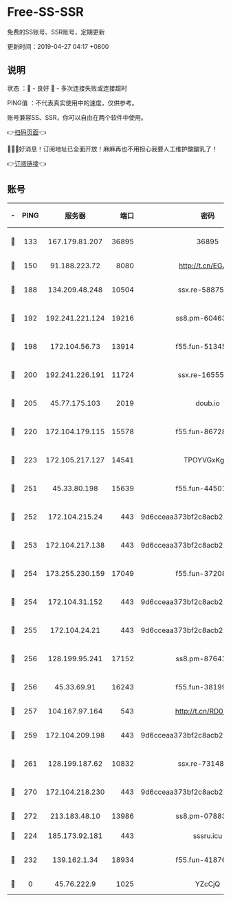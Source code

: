 # Free-SS-SSR

免费的SS账号、SSR账号，定期更新

更新时间：2019-04-27 04:17 +0800

## 说明

状态     ：🙂 - 良好 🙁 - 多次连接失败或连接超时

PING值   ：不代表真实使用中的速度，仅供参考。

账号兼容SS、SSR，你可以自由在两个软件中使用。

👉[扫码页面](https://liesauer.github.io/Free-SS-SSR/)👈

🎉🎉🎉好消息！订阅地址已全面开放！麻麻再也不用担心我要人工维护酸酸乳了！

👉[订阅链接](https://www.liesauer.net/yogurt/subscribe?ACCESS_TOKEN=DAYxR3mMaZAsaqUb)👈

## 账号

|-|PING|服务器|端口|密码|加密方式|区域|
|:----:|:----:|:-----:|-----:|:----:|:----:|:----:|
|🙂|133|167.179.81.207|36895|36895|aes-256-cfb|JP|
|🙂|150|91.188.223.72|8080|http://t.cn/EGJIyrl|rc4-md5|RU|
|🙂|188|134.209.48.248|10504|ssx.re-58875699|aes-256-cfb|US|
|🙂|192|192.241.221.124|19216|ss8.pm-60463173|aes-256-cfb|US|
|🙂|198|172.104.56.73|13914|f55.fun-51345667|aes-256-cfb|SG|
|🙂|200|192.241.226.191|11724|ssx.re-16555681|aes-256-cfb|US|
|🙂|205|45.77.175.103|2019|doub.io|aes-128-ctr|SG|
|🙂|220|172.104.179.115|15578|f55.fun-86728448|aes-256-cfb|SG|
|🙂|223|172.105.217.127|14541|TPOYVGxKglpi|aes-256-cfb|JP|
|🙂|251|45.33.80.198|15639|f55.fun-44501835|aes-256-cfb|US|
|🙂|252|172.104.215.24|443|9d6cceaa373bf2c8acb22e60b6a58be6|aes-256-cfb|US|
|🙂|253|172.104.217.138|443|9d6cceaa373bf2c8acb22e60b6a58be6|aes-256-cfb|US|
|🙂|254|173.255.230.159|17049|f55.fun-37208047|aes-256-cfb|US|
|🙂|254|172.104.31.152|443|9d6cceaa373bf2c8acb22e60b6a58be6|aes-256-cfb|US|
|🙂|255|172.104.24.21|443|9d6cceaa373bf2c8acb22e60b6a58be6|aes-256-cfb|US|
|🙂|256|128.199.95.241|17152|ss8.pm-87641460|aes-256-cfb|SG|
|🙂|256|45.33.69.91|16243|f55.fun-38199341|aes-256-cfb|US|
|🙂|257|104.167.97.164|543|http://t.cn/RD0D7sx|rc4-md5|CA|
|🙂|259|172.104.209.198|443|9d6cceaa373bf2c8acb22e60b6a58be6|aes-256-cfb|US|
|🙂|261|128.199.187.62|10832|ssx.re-73148859|aes-256-cfb|SG|
|🙂|270|172.104.218.230|443|9d6cceaa373bf2c8acb22e60b6a58be6|aes-256-cfb|US|
|🙂|272|213.183.48.10|13986|ss8.pm-07883596|rc4-md5|RU|
|🙂|224|185.173.92.181|443|sssru.icu|rc4-md5|RU|
|🙂|232|139.162.1.34|18934|f55.fun-41876955|aes-256-cfb|SG|
|🙁|0|45.76.222.9|1025|YZcCjQ|rc4-md5|JP|
